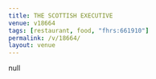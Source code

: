 ```yaml
---
title: THE SCOTTISH EXECUTIVE
venue: v18664
tags: [restaurant, food, "fhrs:661910"]
permalink: /v/18664/
layout: venue
---
```

null
